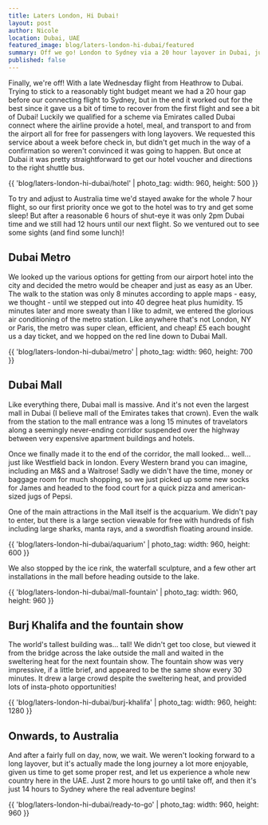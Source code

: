 ```yaml
---
title: Laters London, Hi Dubai!
layout: post
author: Nicole
location: Dubai, UAE
featured_image: blog/laters-london-hi-dubai/featured
summary: Off we go! London to Sydney via a 20 hour layover in Dubai, just enough time for a nap and some sightseeing.
published: false
---
```


Finally, we're off! With a late Wednesday flight from Heathrow to Dubai. Trying to stick to a reasonably tight budget meant we had a 20 hour gap before our connecting flight to Sydney, but in the end it worked out for the best since it gave us a bit of time to recover from the first flight and see a bit of Dubai! Luckily we qualified for a scheme via Emirates called Dubai connect where the airline provide a hotel, meal, and transport to and from the airport all for free for passengers with long layovers. We requested this service about a week before check in, but didn't get much in the way of a confirmation so weren't convinced it was going to happen. But once at Dubai it was pretty straightforward to get our hotel voucher and directions to the right shuttle bus.

{{ 'blog/laters-london-hi-dubai/hotel' | photo_tag: width: 960, height: 500 }}

To try and adjust to Australia time we'd stayed awake for the whole 7 hour flight, so our first priority once we got to the hotel was to try and get some sleep! But after a reasonable 6 hours of shut-eye it was only 2pm Dubai time and we still had 12 hours until our next flight. So we ventured out to see some sights (and find some lunch)!

## Dubai Metro

We looked up the various options for getting from our airport hotel into the city and decided the metro would be cheaper and just as easy as an Uber. The walk to the station was only 8 minutes according to apple maps - easy, we thought - until we stepped out into 40 degree heat plus humidity. 15 minutes later and more sweaty than I like to admit, we entered the glorious air conditioning of the metro station. Like anywhere that's not London, NY or Paris, the metro was super clean, efficient, and cheap! £5 each bought us a day ticket, and we hopped on the red line down to Dubai Mall.

{{ 'blog/laters-london-hi-dubai/metro' | photo_tag: width: 960, height: 700 }}

## Dubai Mall

Like everything there, Dubai mall is massive. And it's not even the largest mall in Dubai (I believe mall of the Emirates takes that crown). Even the walk from the station to the mall entrance was a long 15 minutes of travelators along a seemingly never-ending corridor suspended over the highway between very expensive apartment buildings and hotels.

Once we finally made it to the end of the corridor, the mall looked... well... just like Westfield back in london. Every Western brand you can imagine, including an M&S and a Waitrose! Sadly we didn't have the time, money or baggage room for much shopping, so we just picked up some new socks for James and headed to the food court for a quick pizza and american-sized jugs of Pepsi.

One of the main attractions in the Mall itself is the acquarium. We didn't pay to enter, but there is a large section viewable for free with hundreds of fish including large sharks, manta rays, and a swordfish floating around inside.

{{ 'blog/laters-london-hi-dubai/aquarium' | photo_tag: width: 960, height: 600 }}

We also stopped by the ice rink, the waterfall sculpture, and a few other art installations in the mall before heading outside to the lake.

{{ 'blog/laters-london-hi-dubai/mall-fountain' | photo_tag: width: 960, height: 960 }}

## Burj Khalifa and the fountain show

The world's tallest building was... tall! We didn't get too close, but viewed it from the bridge across the lake outside the mall and waited in the sweltering heat for the next fountain show. The fountain show was very impressive, if a little brief, and appeared to be the same show every 30 minutes. It drew a large crowd despite the sweltering heat, and provided lots of insta-photo opportunities!

{{ 'blog/laters-london-hi-dubai/burj-khalifa' | photo_tag: width: 960, height: 1280 }}

## Onwards, to Australia

And after a fairly full on day, now, we wait. We weren't looking forward to a long layover, but it's actually made the long journey a lot more enjoyable, given us time to get some proper rest, and let us experience a whole new country here in the UAE. Just 2 more hours to go until take off, and then it's just 14 hours to Sydney where the real adventure begins!

{{ 'blog/laters-london-hi-dubai/ready-to-go' | photo_tag: width: 960, height: 960 }}
